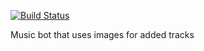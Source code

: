 [![Build Status](https://ci.gigafyde.dev/api/badges/GigaFyde/Apollo/status.svg)](https://ci.gigafyde.dev/GigaFyde/Apollo)

Music bot that uses images for added tracks
